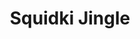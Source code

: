 ---
slug: squidki-jingle
title: Squidki Jingle
description: "Squidki Jingle is an exciting online game. Play for free directly in your browser!"
icon: /images/new_mods/Sprunki Jingle.png
url: https://wowtbc.net/sprunkin/sprunki-jingle/index.html
previewImage: /images/new_mods/Sprunki Jingle.png
type: new mods

# SEO配置
seo:
  title: "Squidki Jingle - Play Free Online Game | Fun Browser Games"
  description: "Squidki Jingle - Play this fun online game for free in your browser. No download required!"
  ogImage: "/images/new_mods/Sprunki Jingle.png"
  keywords: "squidki-jingle, online game, browser game, free game, new mods game, play online"

videoUrls:
  - https://www.youtube.com/embed/example1
  - https://www.youtube.com/embed/example2

whyPlay:
  title: "Why Play Squidki Jingle?"
  items:
    - "Immersive Gameplay: Squidki Jingle offers an engaging and immersive gaming experience that will keep you entertained for hours"
    - "Challenging Levels: Test your skills with increasingly difficult challenges and obstacles"
    - "Beautiful Graphics: Enjoy stunning visuals and smooth animations that bring the game world to life"
    - "Regular Updates: New content and features are added regularly to keep the game fresh and exciting"
    - "Free to Play: Experience all the fun without spending a penny"
    - "Community Features: Connect with other players, share strategies, and compete for high scores"
    - "Cross-Platform: Play on any device with a web browser, no downloads required"

features:
  title: "Key Features of Squidki Jingle"
  image: "/images/new_mods/Sprunki Jingle.png"
  items:
    - "Intuitive Controls: Easy to learn controls make Squidki Jingle accessible for players of all skill levels"
    - "Multiple Game Modes: Enjoy various gameplay options that provide different challenges and experiences"
    - "Character Customization: Personalize your gaming experience with unique characters and items"
    - "Achievement System: Complete special tasks to earn rewards and recognition"
    - "Leaderboards: Compete with players worldwide and see who can achieve the highest scores"

characteristics:
  title: "Game Characteristics"
  image: "/images/new_mods/Sprunki Jingle.png"
  items:
    - "Genre: New mods game with elements of strategy and skill"
    - "Difficulty: Suitable for both casual gamers and those seeking a challenge"
    - "Play Time: Quick sessions or extended gameplay, depending on your preference"
    - "Art Style: Vibrant and engaging visuals that enhance the gaming experience"
    - "Sound Design: Immersive audio that complements the gameplay perfectly"

info: "Squidki Jingle is an exciting online game that offers players a unique and engaging gaming experience. With its intuitive controls, stunning visuals, and challenging gameplay, Squidki Jingle provides hours of entertainment for players of all ages and skill levels. Whether you're looking for a quick gaming session during a break or an extended play session, Squidki Jingle delivers an immersive experience that will keep you coming back for more. The game features multiple levels of increasing difficulty, ensuring that players are constantly challenged as they progress. With regular updates adding new content and features, Squidki Jingle remains fresh and exciting, providing endless entertainment options for its growing community of players."

howToPlayIntro: "Welcome to Squidki Jingle! This guide will walk you through the basics and help you master the game. Whether you're a beginner or looking to improve your skills, these tips and instructions will enhance your gaming experience."

howToPlaySteps:
  - title: "Getting Started"
    description: "Begin your Squidki Jingle adventure by familiarizing yourself with the controls. Use your keyboard or mouse to navigate through the game interface. The tutorial will guide you through the basic mechanics and help you understand the objectives."
  - title: "Understanding the Objectives"
    description: "In Squidki Jingle, your main goal is to progress through levels by completing specific objectives. Each level presents unique challenges that require different strategies and approaches."
  - title: "Mastering the Controls"
    description: "Practice using the controls to improve your precision and reaction time. Squidki Jingle requires quick reflexes and strategic thinking to overcome obstacles and defeat opponents."
  - title: "Utilizing Power-ups"
    description: "Collect power-ups throughout the game to enhance your abilities and overcome difficult challenges. Each power-up offers unique advantages that can be crucial for success."
  - title: "Developing Strategies"
    description: "As you progress in Squidki Jingle, develop effective strategies for different scenarios. Analyze patterns, anticipate challenges, and adapt your approach to maximize your performance."

faq:
  title: "Frequently Asked Questions about Squidki Jingle"
  items:
    - question: "Is Squidki Jingle free to play?"
      answer: "Yes, Squidki Jingle is completely free to play directly in your web browser. No downloads or purchases are required to enjoy the full game experience."
    - question: "Can I play Squidki Jingle on mobile devices?"
      answer: "Yes, Squidki Jingle is optimized for both desktop and mobile play. You can enjoy the game on any device with a web browser and internet connection."
    - question: "Are there any in-game purchases?"
      answer: "While Squidki Jingle is free to play, there may be optional in-game purchases available for cosmetic items or additional features that don't affect core gameplay."
    - question: "How often is Squidki Jingle updated?"
      answer: "The developers regularly update Squidki Jingle with new content, features, and improvements based on player feedback and game performance."
    - question: "Can I play Squidki Jingle offline?"
      answer: "Currently, Squidki Jingle requires an internet connection to play as it's a browser-based online game."
    - question: "Is Squidki Jingle suitable for children?"
      answer: "Yes, Squidki Jingle is designed to be family-friendly and suitable for players of all ages."
    - question: "How do I report bugs or issues?"
      answer: "If you encounter any problems while playing Squidki Jingle, you can report them through the game's support page or contact the developers directly through their website."
    - question: "Still Have Questions?"
      answer: "If you have additional questions about Squidki Jingle that aren't covered in this FAQ, please visit our support center or contact our customer service team for assistance."
---